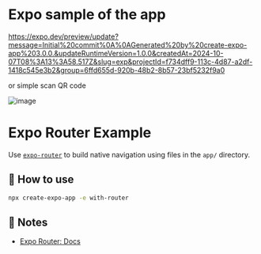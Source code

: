 # Expo sample of the app
https://expo.dev/preview/update?message=Initial%20commit%0A%0AGenerated%20by%20create-expo-app%203.0.0.&updateRuntimeVersion=1.0.0&createdAt=2024-10-07T08%3A13%3A58.517Z&slug=exp&projectId=f734dff9-113c-4d87-a2df-1418c545e3b2&group=6ffd655d-920b-48b2-8b57-23bf5232f9a0

or simple scan QR code

![image](https://github.com/user-attachments/assets/849c6ee1-0f9b-4b4c-a171-9f8446bcb542)


# Expo Router Example

Use [`expo-router`](https://docs.expo.dev/router/introduction/) to build native navigation using files in the `app/` directory.

## 🚀 How to use

```sh
npx create-expo-app -e with-router
```

## 📝 Notes

- [Expo Router: Docs](https://docs.expo.dev/router/introduction/)

